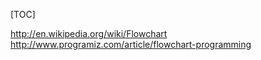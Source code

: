 [TOC]

http://en.wikipedia.org/wiki/Flowchart
http://www.programiz.com/article/flowchart-programming